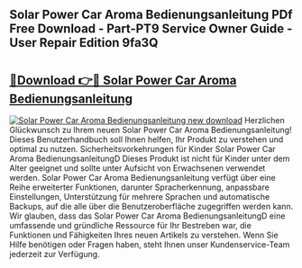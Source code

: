 ## Solar Power Car Aroma Bedienungsanleitung PDf Free Download - Part-PT9 Service Owner Guide - User Repair Edition 9fa3Q

# <h2><a href="http://df2i8u.blite.top/?on=Solar+Power+Car+Aroma+Bedienungsanleitung">🔗Download 👉🔴 Solar Power Car Aroma Bedienungsanleitung</a></h2>

[![Solar Power Car Aroma Bedienungsanleitung new download](https://i.imgur.com/lujVjoI.png)](http://df2i8u.blite.top/?on=Solar+Power+Car+Aroma+Bedienungsanleitung)
Herzlichen Glückwunsch zu Ihrem neuen Solar Power Car Aroma Bedienungsanleitung! Dieses Benutzerhandbuch soll Ihnen helfen, Ihr Produkt zu verstehen und optimal zu nutzen. Sicherheitsvorkehrungen für Kinder Solar Power Car Aroma BedienungsanleitungD Dieses Produkt ist nicht für Kinder unter dem Alter geeignet und sollte unter Aufsicht von Erwachsenen verwendet werden. Solar Power Car Aroma Bedienungsanleitung verfügt über eine Reihe erweiterter Funktionen, darunter Spracherkennung, anpassbare Einstellungen, Unterstützung für mehrere Sprachen und automatische Backups, auf die alle über die Benutzeroberfläche zugegriffen werden kann. Wir glauben, dass das Solar Power Car Aroma BedienungsanleitungD eine umfassende und gründliche Ressource für Ihr Bestreben war, die Funktionen und Fähigkeiten Ihres neuen Artikels zu verstehen. Wenn Sie Hilfe benötigen oder Fragen haben, steht Ihnen unser Kundenservice-Team jederzeit zur Verfügung.
